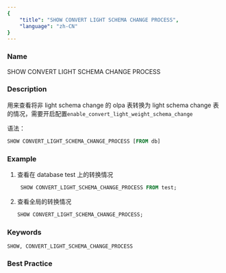 ```yaml
---
{
    "title": "SHOW CONVERT LIGHT SCHEMA CHANGE PROCESS",
    "language": "zh-CN"
}
---
```


<!--
Licensed to the Apache Software Foundation (ASF) under one
or more contributor license agreements.  See the NOTICE file
distributed with this work for additional information
regarding copyright ownership.  The ASF licenses this file
to you under the Apache License, Version 2.0 (the
"License"); you may not use this file except in compliance
with the License.  You may obtain a copy of the License at

  http://www.apache.org/licenses/LICENSE-2.0

Unless required by applicable law or agreed to in writing,
software distributed under the License is distributed on an
"AS IS" BASIS, WITHOUT WARRANTIES OR CONDITIONS OF ANY
KIND, either express or implied.  See the License for the
specific language governing permissions and limitations
under the License.
-->

### Name

SHOW CONVERT LIGHT SCHEMA CHANGE PROCESS

### Description

用来查看将非 light schema change 的 olpa 表转换为 light schema change 表的情况，需要开启配置`enable_convert_light_weight_schema_change`

语法：


```sql
SHOW CONVERT_LIGHT_SCHEMA_CHANGE_PROCESS [FROM db]
```

### Example

1. 查看在 database test 上的转换情况

    ```sql
     SHOW CONVERT_LIGHT_SCHEMA_CHANGE_PROCESS FROM test;
    ```

2. 查看全局的转换情况

    ```sql
    SHOW CONVERT_LIGHT_SCHEMA_CHANGE_PROCESS;
    ```


### Keywords

    SHOW, CONVERT_LIGHT_SCHEMA_CHANGE_PROCESS

### Best Practice